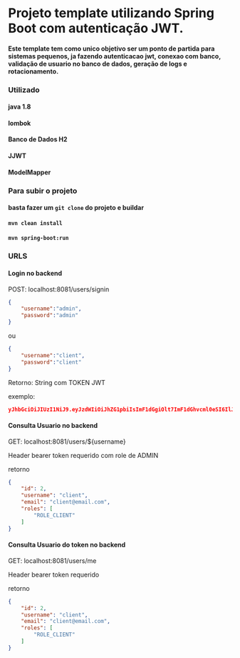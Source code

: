 # Projeto template utilizando Spring Boot com autenticação JWT.
#### Este template tem como unico objetivo ser um ponto de partida para sistemas pequenos, ja fazendo autenticacao jwt, conexao com banco, validação de usuario no banco de dados, geração de logs e rotacionamento.

### Utilizado
#### java 1.8
#### lombok
#### Banco de Dados H2
#### JJWT
#### ModelMapper

### Para subir o projeto
#### basta fazer um `git clone` do projeto e buildar
#### `mvn clean install`
#### `mvn spring-boot:run`


### URLS

#### Login no backend


POST: localhost:8081/users/signin


```json
{
    "username":"admin",
    "password":"admin"
}
```

ou 

```json
{
    "username":"client",
    "password":"client"
}
```

Retorno: String com TOKEN JWT


exemplo:

```json
yJhbGciOiJIUzI1NiJ9.eyJzdWIiOiJhZG1pbiIsImF1dGgiOlt7ImF1dGhvcml0eSI6IlJPTEVfQURNSU4ifV0sImlhdCI6MTYwNzY5NjMyNiwiZXhwIjoxNjA3Njk2NjI2fQ.EtQ5TVp3ZzhajHHeg7x5I4xswqIrZXkie2y1Mf66OYQ
```

#### Consulta Usuario no backend

GET: localhost:8081/users/${username}

Header bearer token requerido com role de ADMIN


retorno

```json
{
    "id": 2,
    "username": "client",
    "email": "client@email.com",
    "roles": [
        "ROLE_CLIENT"
    ]
}
```


#### Consulta Usuario do token no backend

GET: localhost:8081/users/me

Header bearer token requerido


retorno

```json
{
    "id": 2,
    "username": "client",
    "email": "client@email.com",
    "roles": [
        "ROLE_CLIENT"
    ]
}
```